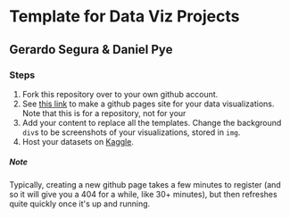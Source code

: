 # Template for Data Viz Projects

## Gerardo Segura & Daniel Pye

### Steps
1. Fork this repository over to your own github account.
2. See [this link](https://pages.github.com/) to make a github pages site for your data visualizations.  Note that this is for a repository, not for your
3. Add your content to replace all the templates.  Change the background `div`s to be screenshots of your visualizations, stored in `img`.
4. Host your datasets on [Kaggle](https://www.kaggle.com/datasets).

##### Note
Typically, creating a new github page takes a few minutes to register (and so it will give you a 404 for a while, like 30+ minutes), but then refreshes quite quickly once it's up and running.
